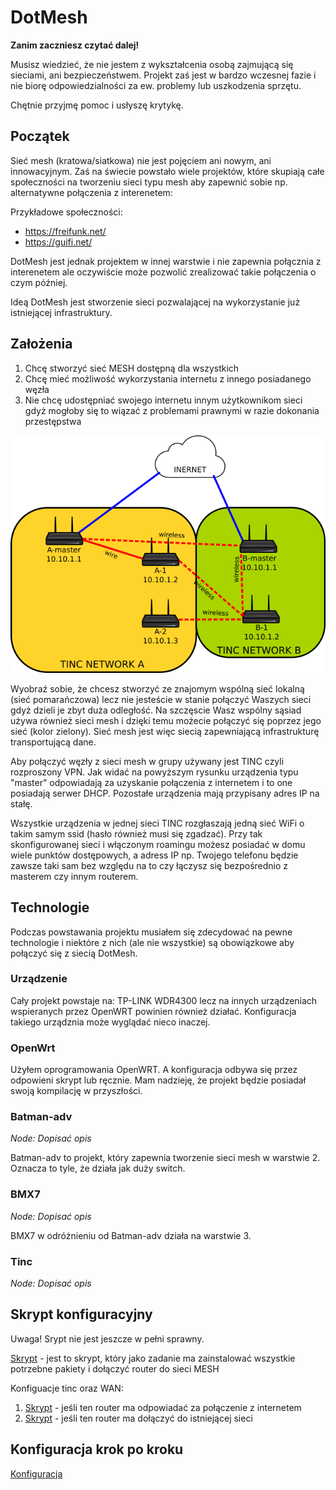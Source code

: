 # DotMesh

**Zanim zaczniesz czytać dalej!**

Musisz wiedzieć, że nie jestem z wykształcenia osobą zajmującą się sieciami, ani bezpieczeństwem. Projekt zaś jest w bardzo wczesnej fazie i nie biorę odpowiedzialności za ew. problemy lub uszkodzenia sprzętu.

Chętnie przyjmę pomoc i usłyszę krytykę.

## Początek

Sieć mesh (kratowa/siatkowa) nie jest pojęciem ani nowym, ani innowacyjnym. Zaś na świecie powstało wiele projektów, które skupiają całe społeczności na tworzeniu sieci typu mesh aby zapewnić sobie np. alternatywne połączenia z interenetem:

Przykładowe społeczności:

- https://freifunk.net/
- https://guifi.net/

DotMesh jest jednak projektem w innej warstwie i nie zapewnia połącznia z interenetem ale oczywiście może pozwolić zrealizować takie połączenia o czym później.

Ideą DotMesh jest stworzenie sieci pozwalającej na wykorzystanie już istniejącej infrastruktury.

## Założenia

1. Chcę stworzyć sieć MESH dostępną dla wszystkich
2. Chcę mieć możliwość wykorzystania internetu z innego posiadanego węzła
3. Nie chcę udostępniać swojego internetu innym użytkownikom sieci gdyż mogłoby się to wiązać z problemami prawnymi w razie dokonania przestępstwa

![Image](../img/network_1.png)

Wyobraź sobie, że chcesz stworzyć ze znajomym wspólną sieć lokalną (sieć pomarańczowa) lecz nie jesteście w stanie połączyć Waszych sieci gdyż dzieli je zbyt duża odległość. Na szczęscie Wasz wspólny sąsiad używa również sieci mesh i dzięki temu możecie połączyć się poprzez jego sieć (kolor zielony).
Sieć mesh jest więc siecią zapewniającą infrastrukturę transportującą dane.

Aby połączyć węzły z sieci mesh w grupy używany jest TINC czyli rozproszony VPN.
Jak widać na powyższym rysunku urządzenia typu "master" odpowiadają za uzyskanie połączenia z internetem i to one posiadają serwer DHCP. Pozostałe urządzenia mają przypisany adres IP na stałę.

Wszystkie urządzenia w jednej sieci TINC rozgłaszają jedną sieć WiFi o takim samym ssid (hasło również musi się zgadzać). Przy tak skonfigurowanej sieci i włączonym roamingu możesz posiadać w domu wiele punktów dostępowych, a adress IP np. Twojego telefonu będzie zawsze taki sam bez względu na to czy łączysz się bezpośrednio z masterem czy innym routerem. 

## Technologie

Podczas powstawania projektu musiałem się zdecydować na pewne technologie i niektóre z nich (ale nie wszystkie) są obowiązkowe aby połączyć się z siecią DotMesh.

### Urządzenie

Cały projekt powstaje na: TP-LINK WDR4300 lecz na innych urządzeniach wspieranych przez OpenWRT powinien również działać. Konfiguracja takiego urządznia może wyglądać nieco inaczej.

### OpenWrt

Użyłem oprogramowania OpenWRT. A konfiguracja odbywa się przez odpowieni skrypt lub ręcznie. Mam nadzieję, że projekt będzie posiadał swoją kompilację w przyszłości.

### Batman-adv

_Node: Dopisać opis_

Batman-adv to projekt, który zapewnia tworzenie sieci mesh w warstwie 2. Oznacza to tyle, że działa jak duży switch.

### BMX7

_Node: Dopisać opis_

BMX7 w odróżnieniu od Batman-adv działa na warstwie 3.

### Tinc

_Node: Dopisać opis_

## Skrypt konfiguracyjny

Uwaga! Srypt nie jest jeszcze w pełni sprawny.

[Skrypt](../dotmesh.sh) - jest to skrypt, który jako zadanie ma zainstalować wszystkie potrzebne pakiety i dołączyć router do sieci MESH

Konfiguacje tinc oraz WAN:

1. [Skrypt](../local_master.sh) - jeśli ten router ma odpowiadać za połączenie z internetem
2. [Skrypt](../local_slave.sh) - jeśli ten router ma dołączyć do istniejącej sieci

## Konfiguracja krok po kroku

[Konfiguracja](CONFIGURATION.md)
